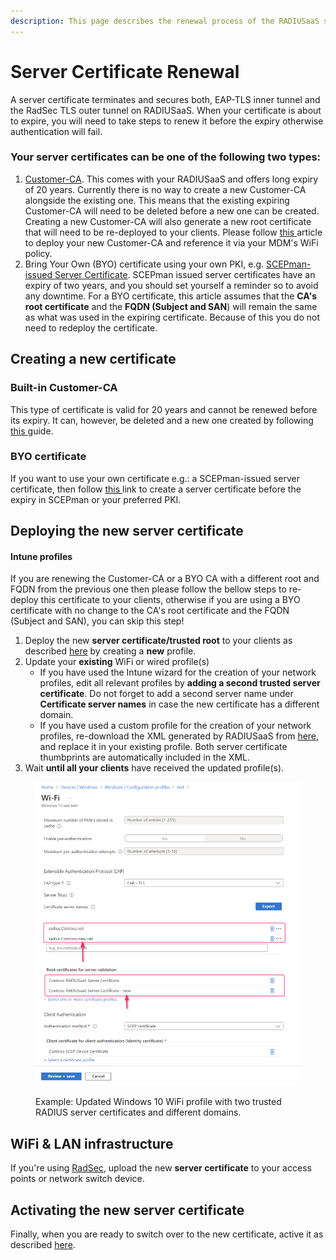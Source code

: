 ```yaml
---
description: This page describes the renewal process of the RADIUSaaS server certificate.
---
```


# Server Certificate Renewal

A server certificate terminates and secures both, EAP-TLS inner tunnel and the RadSec TLS outer tunnel on RADIUSaaS. When your certificate is about to expire, you will need to take steps to renew it before the expiry otherwise authentication will fail.&#x20;

### **Your server certificates can be one of the following two types:**

1. [Customer-CA](https://docs.radiusaas.com/admin-portal/settings/settings-server#customer-ca). This comes with your RADIUSaaS and offers long expiry of 20 years. Currently there is no way to create a new Customer-CA alongside the existing one. This means that the existing expiring Customer-CA will need to be deleted before a new one can be created. Creating a new Customer-CA will also generate a new root certificate that will need to be re-deployed to your clients. Please follow [this ](renew-certificate.md#deploying-the-new-server-certificate)article to deploy your new Customer-CA and reference it via your MDM's WiFi policy.&#x20;
2. Bring Your Own (BYO) certificate using your own PKI, e.g. [SCEPman-issued Server Certificate](https://docs.radiusaas.com/admin-portal/settings/settings-server#scepman-issued-server-certificate). SCEPman issued server certificates have an expiry of two years, and you should set yourself a reminder so to avoid any downtime. For a BYO certificate, this article assumes that the **CA's root certificate** and the **FQDN (Subject and SAN**) will remain the same as what was used in the expiring certificate. Because of this you do not need to redeploy the certificate.&#x20;

## Creating a new certificate

### Built-in Customer-CA

This type of certificate is valid for 20 years and cannot be renewed before its expiry. It can, however, be deleted and a new one created by following [this ](https://docs.radiusaas.com/admin-portal/settings/settings-server#customer-ca)guide.

### BYO certificate

If you want to use your own certificate e.g.: a SCEPman-issued server certificate, then follow [this ](https://docs.radiusaas.com/admin-portal/settings/settings-server#bring-your-own-certificate)link to create a server certificate before the expiry in SCEPman or your preferred PKI. &#x20;

## Deploying the new server certificate

#### Intune profiles <a href="#intune-profiles" id="intune-profiles"></a>

If you are renewing the Customer-CA or a BYO CA with a different root and FQDN from the previous one then please follow the bellow steps to re-deploy this certificate to your clients, otherwise if you are using a BYO certificate with no change to the CA's root certificate and the FQDN (Subject and SAN), you can skip this step!

1. Deploy the new **server certificate/trusted root** to your clients as described [here](https://docs.radiusaas.com/profile-deployment/jamf-pro/server-trust) by creating a **new** profile.
2. Update your **existing** WiFi or wired profile(s)
   * If you have used the Intune wizard for the creation of your network profiles, edit all relevant profiles by **adding a second trusted server certificate**. Do not forget to add a second server name under **Certificate server names** in case the new certificate has a different domain.
   * If you have used a custom profile for the creation of your network profiles, re-download the XML generated by RADIUSaaS from [here](https://docs.radiusaas.com/admin-portal/settings/trusted-roots#xml), and replace it in your existing profile. Both server certificate thumbprints are automatically included in the XML.
3. Wait **until all your clients** have received the updated profile(s).

<figure><img src="../.gitbook/assets/image (14).png" alt=""><figcaption><p>Example: Updated Windows 10 WiFi profile with two trusted RADIUS server certificates and different domains.</p></figcaption></figure>

## WiFi & LAN infrastructure <a href="#wifi-and-lan-infrastructure" id="wifi-and-lan-infrastructure"></a>

If you're using [RadSec](https://docs.radiusaas.com/details#what-is-radsec), upload the new **server certificate** to your access points or network switch device.

## Activating the new server certificate

Finally, when you are ready to switch over to the new certificate, active it as described [here](../admin-portal/settings/settings-server.md#certificate-activation).
